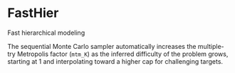 # FastHier
Fast hierarchical modeling

The sequential Monte Carlo sampler automatically increases the multiple-try
Metropolis factor (`mtm_K`) as the inferred difficulty of the problem grows,
starting at 1 and interpolating toward a higher cap for challenging targets.
